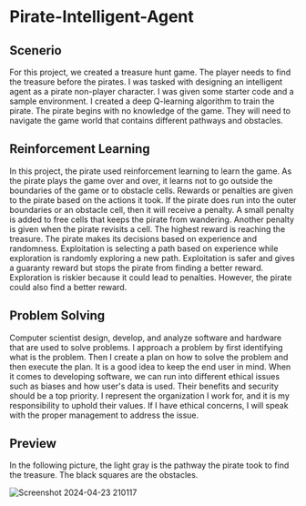# Pirate-Intelligent-Agent

## Scenerio
For this project, we created a treasure hunt game. The player needs to find the treasure before the pirates. I was tasked with designing an intelligent agent as a pirate non-player character. I was given some starter code and a sample environment. I created a deep Q-learning algorithm to train the pirate. The pirate begins with no knowledge of the game. They will need to navigate the game world that contains different pathways and obstacles.

## Reinforcement Learning
In this project, the pirate used reinforcement learning to learn the game. As the pirate plays the game over and over, it learns not to go outside the boundaries of the game or to obstacle cells. Rewards or penalties are given to the pirate based on the actions it took. If the pirate does run into the outer boundaries or an obstacle cell, then it will receive a penalty. A small penalty is added to free cells that keeps the pirate from wandering. Another penalty is given when the pirate revisits a cell. The highest reward is reaching the treasure. The pirate makes its decisions based on experience and randomness. Exploitation is selecting a path based on experience while exploration is randomly exploring a new path. Exploitation is safer and gives a guaranty reward but stops the pirate from finding a better reward. Exploration is riskier because it could lead to penalties. However, the pirate could also find a better reward.

## Problem Solving
Computer scientist design, develop, and analyze software and hardware that are used to solve problems. I approach a problem by first identifying what is the problem. Then I create a plan on how to solve the problem and then execute the plan. It is a good idea to keep the end user in mind.  When it comes to developing software, we can run into different ethical issues such as biases and how user's data is used. Their benefits and security should be a top priority. I represent the organization I work for, and it is my responsibility to uphold their values. If I have ethical concerns, I will speak with the proper management to address the issue.

## Preview
In the following picture, the light gray is the pathway the pirate took to find the treasure. The black squares are the obstacles.

![Screenshot 2024-04-23 210117](https://github.com/user-attachments/assets/bd2eb49d-1fa2-4479-aeae-00b46f5eaef7)
